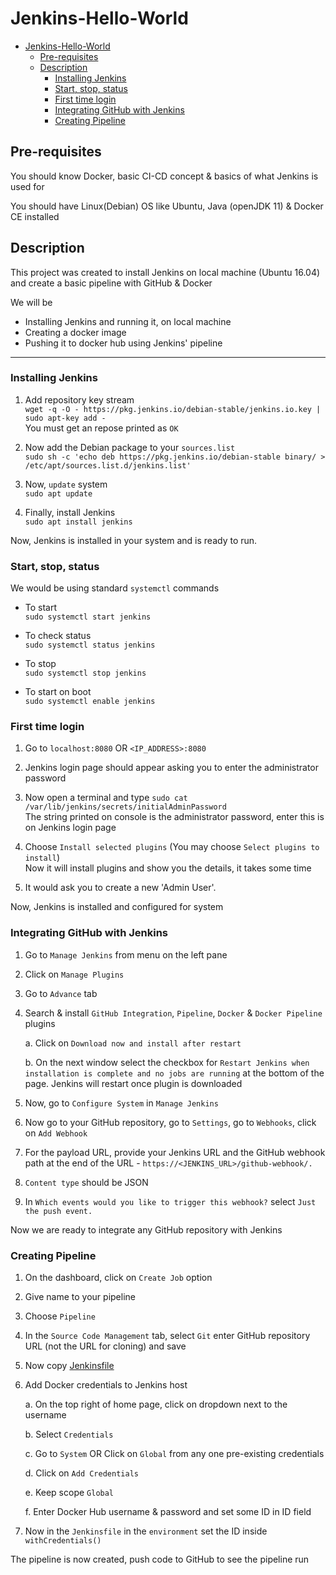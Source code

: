 # Jenkins-Hello-World
- [Jenkins-Hello-World](#jenkins-hello-world)
  - [Pre-requisites](#pre-requisites)
  - [Description](#description)
    - [Installing Jenkins](#installing-jenkins)
    - [Start, stop, status](#start-stop-status)
    - [First time login](#first-time-login)
    - [Integrating GitHub with Jenkins](#integrating-github-with-jenkins)
    - [Creating Pipeline](#creating-pipeline)

## Pre-requisites

You should know Docker, basic CI-CD concept & basics of what Jenkins is used for

You should have Linux(Debian) OS like Ubuntu, Java (openJDK 11) & Docker CE installed

## Description  

This project was created to install Jenkins on local machine (Ubuntu 16.04) and create a basic pipeline with GitHub & Docker

We will be

- Installing Jenkins and running it, on local machine
- Creating a docker image
- Pushing it to docker hub using Jenkins' pipeline

___

### Installing Jenkins

1. Add repository key stream  
   `wget -q -O - https://pkg.jenkins.io/debian-stable/jenkins.io.key | sudo apt-key add -`  
   You must get an repose printed as `OK`

2. Now add the Debian package to your `sources.list`  
    `sudo sh -c 'echo deb https://pkg.jenkins.io/debian-stable binary/ > /etc/apt/sources.list.d/jenkins.list'`

3. Now, `update` system  
   `sudo apt update`

4. Finally, install Jenkins  
   `sudo apt install jenkins`

Now, Jenkins is installed in your system and is ready to run.

### Start, stop, status

We would be using standard `systemctl` commands

- To start  
   `sudo systemctl start jenkins`

- To check status  
   `sudo systemctl status jenkins`

- To stop  
   `sudo systemctl stop jenkins`

- To start on boot  
   `sudo systemctl enable jenkins`

### First time login  

1. Go to `localhost:8080` OR `<IP_ADDRESS>:8080` 

2. Jenkins login page should appear asking you to enter the administrator password

3. Now open a terminal and type `sudo cat /var/lib/jenkins/secrets/initialAdminPassword`  
The string printed on console is the administrator password, enter this is on Jenkins login page  

4. Choose `Install selected plugins` (You may choose `Select plugins to install`)  
Now it will install plugins and show you the details, it takes some time

5. It would ask you to create a new 'Admin User'.

Now, Jenkins is installed and configured for system

### Integrating GitHub with Jenkins

1. Go to `Manage Jenkins` from menu on the left pane

2. Click on `Manage Plugins`

3. Go to `Advance` tab

4. Search & install `GitHub Integration`, `Pipeline`, `Docker` & `Docker Pipeline` plugins

   a. Click on `Download now and install after restart`

   b. On the next window select the checkbox for `Restart Jenkins when installation is complete and no jobs are running` at the bottom of the page. Jenkins will restart once plugin is downloaded

5. Now, go to `Configure System` in `Manage Jenkins`

6. Now go to your GitHub repository, go to `Settings`, go to `Webhooks`, click on `Add Webhook`

7. For the payload URL, provide your Jenkins URL and the GitHub webhook path at the end of the URL - `https://<JENKINS_URL>/github-webhook/.`

8. `Content type` should be JSON

9.  In `Which events would you like to trigger this webhook?` select `Just the push event.`

Now we are ready to integrate any GitHub repository with Jenkins

### Creating Pipeline

1. On the dashboard, click on `Create Job` option

2. Give name to your pipeline

3. Choose `Pipeline`

4. In the `Source Code Management` tab, select `Git` enter GitHub repository URL (not the URL for cloning) and save

5. Now copy [Jenkinsfile](Jenkinsfile)

6. Add Docker credentials to Jenkins host

   a. On the top right of home page, click on dropdown next to the username

   b. Select `Credentials`

   c. Go to `System` OR Click on `Global` from any one pre-existing credentials

   d. Click on `Add Credentials`

   e. Keep scope `Global`

   f. Enter Docker Hub username & password and set some ID in ID field

7. Now in the `Jenkinsfile` in the `environment` set the ID inside `withCredentials()`

The pipeline is now created, push code to GitHub to see the pipeline run
